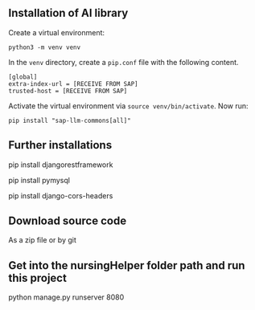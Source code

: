## Installation of AI library

Create a virtual environment:
```
python3 -m venv venv
```

In the `venv` directory, create a `pip.conf` file with the following content.

```
[global]
extra-index-url = [RECEIVE FROM SAP]
trusted-host = [RECEIVE FROM SAP]
```

Activate the virtual environment via `source venv/bin/activate`. Now run:
```
pip install "sap-llm-commons[all]"
```

## Further installations

pip install djangorestframework

pip install pymysql

pip install django-cors-headers


## Download source code

As a zip file or by git

## Get into the nursingHelper folder path and run this project

python manage.py runserver 8080






